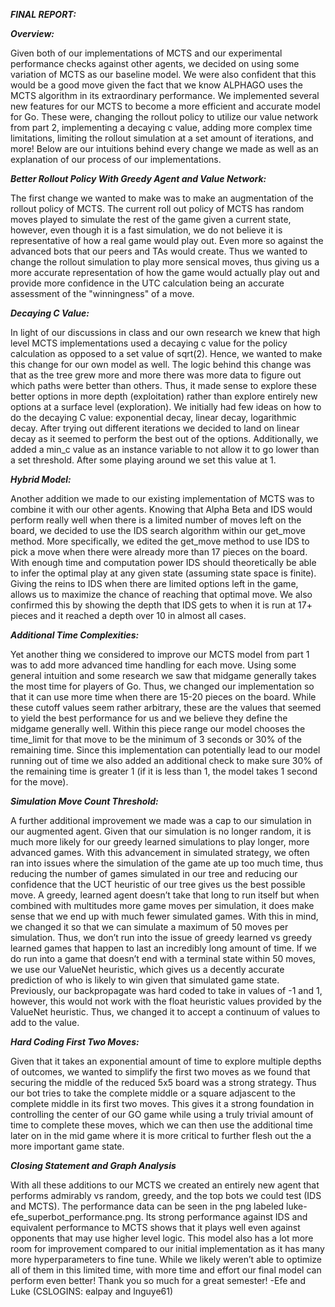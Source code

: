 ***FINAL REPORT:***


***Overview:***

Given both of our implementations of MCTS and our experimental performance checks against other agents, we decided on using some variation of MCTS as our baseline model. We were also confident that this would be a good move given the fact that we know ALPHAGO uses the MCTS algorithm in its extraordinary performance. We implemented several new features for our MCTS to become a more efficient and accurate model for Go. These were, changing the rollout policy to utilize our value network from part 2, implementing a decaying c value, adding more complex time limitations, limiting the rollout simulation at a set amount of iterations, and more! Below are our intuitions behind every change we made as well as an explanation of our process of our implementations. 

***Better Rollout Policy With Greedy Agent and Value Network:***

The first change we wanted to make was to make an augmentation of the rollout policy of MCTS. The current roll out policy of MCTS has random moves played to simulate the rest of the game given a current state, however, even though it is a fast simulation, we do not believe it is representative of how a real game would play out. Even more so against the advanced bots that our peers and TAs would create. Thus we wanted to change the rollout simulation to play more sensical moves, thus giving us a more accurate representation of how the game would actually play out and provide more confidence in the UTC calculation being an accurate assessment of the "winningness" of a move.

***Decaying C Value:***

In light of our discussions in class and our own research we knew that high level MCTS implementations used a decaying c value for the policy calculation as opposed to a set value of sqrt(2). Hence, we wanted to make this change for our own model  as well. The logic behind this change was that as the tree grew more and more there was more data to figure out which paths were better than others. Thus, it made sense to explore these better options in more depth (exploitation) rather than explore entirely new options at a surface level (exploration). We initially had few ideas on how to do the decaying C value: exponential decay, linear decay,  logarithmic decay. After trying out different iterations we decided to land on linear decay as it seemed to perform the best out of the options. Additionally, we added a min_c value as an instance variable to not allow it to go lower than a set threshold. After some playing around we set this value at 1. 

***Hybrid Model:***

Another addition we made to our existing implementation of MCTS was to combine it with our other agents. Knowing that Alpha Beta and IDS would perform really well when there is a limited number of moves left on the board, we decided to use the IDS search algorithm within our get_move method. More specifically, we edited the get_move method to use IDS to pick a move when there were already more than 17 pieces on the board. With enough time and computation power IDS should theoretically be able to infer the optimal play at any given state (assuming state space is finite). Giving the reins to IDS when there are limited options left in the game, allows us to maximize the chance of reaching that optimal move. We also confirmed this by showing the depth that IDS gets to when it is run at 17+ pieces and it reached a depth over 10 in almost all cases.

***Additional Time Complexities:***


Yet another thing we considered to improve our MCTS model from part 1 was to add more advanced time handling for each move. Using some general intuition and some research we saw that midgame generally takes the most time for players of Go. Thus, we changed our implementation so that it can use more time when there are 15-20 pieces on the board. While these cutoff values seem rather arbitrary, these are the values that seemed to yield the best performance for us and we believe they define the midgame generally well. Within this piece range our model chooses the time_limit for that move to be the minimum of 3 seconds or 30% of the remaining time. Since this implementation can potentially lead to our model running out of time we also added an additional check to make sure 30% of the remaining time is greater 1 (if it is less than 1, the model takes 1 second for the move). 

***Simulation Move Count Threshold:***

A further additional improvement we made was a cap to our simulation in our augmented agent. Given that our simulation is no longer random, it is much more likely for our greedy learned simulations to play longer, more advanced games. With this advancement in simulated strategy, we often ran into issues where the simulation of the game ate up too much time, thus reducing the number of games simulated in our tree and reducing our confidence that the UCT heuristic of our tree gives us the best possible move. A greedy, learned agent doesn’t take that long to run itself but when combined with multitudes more game moves per simulation, it does make sense that we end up with much fewer simulated games. With this in mind, we changed it so that we can simulate a maximum of 50 moves per simulation. Thus, we don’t run into the issue of greedy learned vs greedy learned games that happen to last an incredibly long amount of time. If we do run into a game that doesn’t end with a terminal state within 50 moves, we use our ValueNet heuristic, which gives us a decently accurate prediction of who is likely to win given that simulated game state. Previously, our backpropagate was hard coded to take in values of -1 and 1, however, this would not work with the float heuristic values provided by the ValueNet heuristic. Thus, we changed it to accept a continuum of values to add to the value.

***Hard Coding First Two Moves:***

Given that it takes an exponential amount of time to explore multiple depths of outcomes, we wanted to simplify the first two moves as we found that securing the middle of the reduced 5x5 board was a strong strategy. Thus our bot tries to take the complete middle or a square adjascent to the complete middle in its first two moves. This gives it a strong foundation in controlling the center of our GO game while using a truly trivial amount of time to complete these moves, which we can then use the additional time later on in the mid game where it is more critical to further flesh out the a more important game state.

***Closing Statement and Graph Analysis***

With all these additions to our MCTS we created an entirely new agent that performs admirably vs random, greedy, and the top bots we could test (IDS and MCTS). The performance data can be seen in the png labeled luke-efe_superbot_performance.png. Its strong performance against IDS and equivalent performance to MCTS shows that it plays well even against opponents that may use higher level logic. This model also has a lot more room for improvement compared to our initial implementation as it has many more hyperparameters to fine tune. While we likely weren’t able to optimize all of them in this limited time, with more time and effort our final model can perform even better! Thank you so much for a great semester! -Efe and Luke (CSLOGINS: ealpay and lnguye61)


